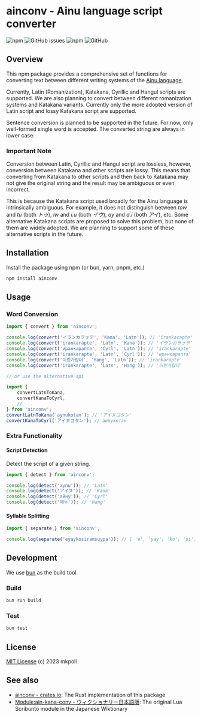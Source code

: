 # ainconv - Ainu language script converter

![npm](https://img.shields.io/npm/v/ainconv)
![GitHub issues](https://img.shields.io/github/issues/mkpoli/ainconv)
![npm](https://img.shields.io/npm/dw/ainconv)
![GitHub](https://img.shields.io/github/license/mkpoli/ainconv)

## Overview

This npm package provides a comprehensive set of functions for converting text between different writing systems of the [Ainu language](https://en.wikipedia.org/wiki/Ainu_language).

Currently, Latin (Romanization), Katakana, Cyrillic and Hangul scripts are supported. We are also planning to convert between different romanization systems and Katakana variants. Currently only the more adopted version of Latin script and lossy Katakana script are supported. 

Sentence conversion is planned to be supported in the future. For now, only well-formed single word is accepted. The converted string are always in lower case.

### Important Note

Conversion between Latin, Cyrillic and Hangul script are lossless, however, conversion between Katakana and other scripts are lossy. This means that converting from Katakana to other scripts and then back to Katakana may not give the original string and the result may be ambiguous or even incorrect.

This is because the Katakana script used broadly for the Ainu language is intrinsically ambiguous. For example, it does not distinguish between *tow* and *tu* (both *トゥ*), *iw* and *i.u* (both *イウ*), *ay* and *a.i* (both *アイ*), etc. Some alternative Katakana scripts are proposed to solve this problem, but none of them are widely adopted. We are planning to support some of these alternative scripts in the future.

## Installation

Install the package using npm (or bun, yarn, pnpm, etc.)
```bash
npm install ainconv
```

## Usage

### Word Conversion

```javascript
import { convert } from 'ainconv';

console.log(convert('イランカラㇷ゚テ', 'Kana', 'Latn')); // 'irankarapte'
console.log(convert('irankarapte', 'Latn', 'Kana')); // 'イランカラㇷ゚テ'
console.log(convert('иранкараптэ', 'Cyrl', 'Latn')); // 'irankarapte'
console.log(convert('irankarapte', 'Latn', 'Cyrl')); // 'иранкараптэ'
console.log(convert('이란가랍더', 'Hang', 'Latn')); // 'irankarapte'
console.log(convert('irankarapte', 'Latn', 'Hang')); // '이란가랍더'

// or use the alternative api

import {
    convertLatnToKana,
    convertKanaToCyrl,
    // ...
} from 'ainconv';
convertLatnToKana('aynukotan'); // 'アイヌコタン'
convertKanaToCyrl('アイヌコタン'); // аинукотан
```

### Extra Functionality

#### Script Detection

Detect the script of a given string.
```javascript
import { detect } from 'ainconv';

console.log(detect('aynu')); // 'Latn'
console.log(detect('アイヌ')); // 'Kana'
console.log(detect('айну')); // 'Cyrl'
console.log(detect('애누')); // 'Hang'
```

#### Syllable Splitting

```javascript
import { separate } from 'ainconv';

console.log(separate('eyaykosiramsuypa')); // [ 'e', 'yay', 'ko', 'si', 'ram', 'suy', 'pa' ]
```

## Development
We use [bun](https://bun.sh/) as the build tool.

### Build
```bash
bun run build
```

### Test
```bash
bun test
```

## License

[MIT License](LICENSE) (c) 2023 mkpoli

## See also

* [ainconv - crates.io](https://crates.io/crates/ainconv): The Rust implementation of this package
* [Module:ain-kana-conv - ウィクショナリー日本語版](https://ja.wiktionary.org/wiki/%E3%83%A2%E3%82%B8%E3%83%A5%E3%83%BC%E3%83%AB:ain-kana-conv): The original Lua Scribunto module in the Japanese Wiktionary
